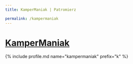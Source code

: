 ```yaml
---
title: KamperManiak | Patromierz

permalink: /kampermaniak
---
```


# [KamperManiak](https://patronite.pl/kampermaniak)

{% include profile.md name="kampermaniak" prefix="k" %}
